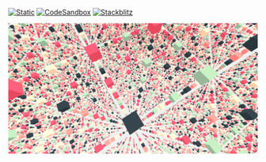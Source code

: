 [![Static](https://img.shields.io/badge/demo-%23646CFF.svg?logo=html5&logoColor=white)](https://pmndrs.github.io/examples/instances)
[![CodeSandbox](https://img.shields.io/badge/codesandbox-040404?logo=codesandbox&logoColor=DBDBDB)](https://codesandbox.io/s/github/pmndrs/examples/tree/main/demos/instances)
[![Stackblitz](https://img.shields.io/badge/stackblitz-fff?logo=Stackblitz&logoColor=1389FD)](https://stackblitz.com/github/pmndrs/examples/tree/main/demos/instances)

![](thumbnail.png)
